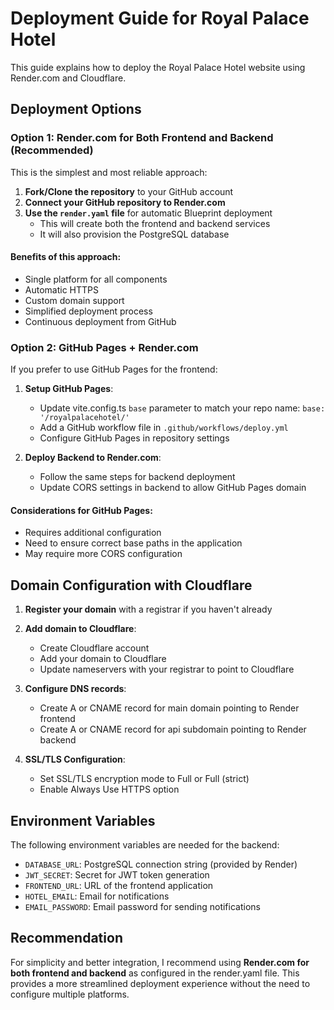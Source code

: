
# Deployment Guide for Royal Palace Hotel

This guide explains how to deploy the Royal Palace Hotel website using Render.com and Cloudflare.

## Deployment Options

### Option 1: Render.com for Both Frontend and Backend (Recommended)

This is the simplest and most reliable approach:

1. **Fork/Clone the repository** to your GitHub account
2. **Connect your GitHub repository to Render.com**
3. **Use the `render.yaml` file** for automatic Blueprint deployment
   - This will create both the frontend and backend services
   - It will also provision the PostgreSQL database

#### Benefits of this approach:
- Single platform for all components
- Automatic HTTPS
- Custom domain support
- Simplified deployment process
- Continuous deployment from GitHub

### Option 2: GitHub Pages + Render.com

If you prefer to use GitHub Pages for the frontend:

1. **Setup GitHub Pages**:
   - Update vite.config.ts `base` parameter to match your repo name: `base: '/royalpalacehotel/'`
   - Add a GitHub workflow file in `.github/workflows/deploy.yml`
   - Configure GitHub Pages in repository settings

2. **Deploy Backend to Render.com**:
   - Follow the same steps for backend deployment
   - Update CORS settings in backend to allow GitHub Pages domain

#### Considerations for GitHub Pages:
- Requires additional configuration
- Need to ensure correct base paths in the application
- May require more CORS configuration

## Domain Configuration with Cloudflare

1. **Register your domain** with a registrar if you haven't already
2. **Add domain to Cloudflare**:
   - Create Cloudflare account
   - Add your domain to Cloudflare
   - Update nameservers with your registrar to point to Cloudflare

3. **Configure DNS records**:
   - Create A or CNAME record for main domain pointing to Render frontend
   - Create A or CNAME record for api subdomain pointing to Render backend

4. **SSL/TLS Configuration**:
   - Set SSL/TLS encryption mode to Full or Full (strict)
   - Enable Always Use HTTPS option

## Environment Variables

The following environment variables are needed for the backend:
- `DATABASE_URL`: PostgreSQL connection string (provided by Render)
- `JWT_SECRET`: Secret for JWT token generation
- `FRONTEND_URL`: URL of the frontend application
- `HOTEL_EMAIL`: Email for notifications
- `EMAIL_PASSWORD`: Email password for sending notifications

## Recommendation

For simplicity and better integration, I recommend using **Render.com for both frontend and backend** as configured in the render.yaml file. This provides a more streamlined deployment experience without the need to configure multiple platforms.
